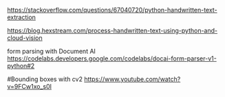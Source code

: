https://stackoverflow.com/questions/67040720/python-handwritten-text-extraction

https://blog.hexstream.com/process-handwritten-text-using-python-and-cloud-vision

form parsing with Document AI
https://codelabs.developers.google.com/codelabs/docai-form-parser-v1-python#2

#Bounding boxes with cv2
https://www.youtube.com/watch?v=9FCw1xo_s0I


